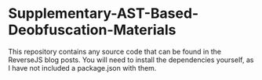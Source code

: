 # Supplementary-AST-Based-Deobfuscation-Materials

This repository contains any source code that can be found in the ReverseJS blog posts. You will need to install the dependencies yourself, as I have not included a package.json with them.
